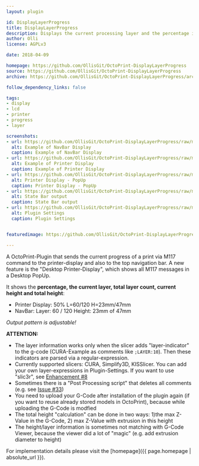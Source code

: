 ```yaml
---
layout: plugin

id: DisplayLayerProgress
title: DisplayLayerProgress 
description: Displays the current processing layer and the percentage in "Printer-Display" and in top "NavBar"
author: Olli
license: AGPLv3

date: 2018-04-09

homepage: https://github.com/OllisGit/OctoPrint-DisplayLayerProgress
source: https://github.com/OllisGit/OctoPrint-DisplayLayerProgress
archive: https://github.com/OllisGit/OctoPrint-DisplayLayerProgress/archive/master.zip

follow_dependency_links: false

tags:
- display
- lcd
- printer
- progress
- layer

screenshots:
- url: https://github.com/OllisGit/OctoPrint-DisplayLayerProgress/raw/master/screenshots/navbar.jpg
  alt: Example of NavBar Display
  caption: Example of NavBar Display
- url: https://github.com/OllisGit/OctoPrint-DisplayLayerProgress/raw/master/screenshots/example-printer-display.jpg
  alt: Example of Printer Display
  caption: Example of Printer Display
- url: https://github.com/OllisGit/OctoPrint-DisplayLayerProgress/raw/master/screenshots/printerDisplay_popup.jpg
  alt: Printer Display - PopUp
  caption: Printer Display - PopUp
- url: https://github.com/OllisGit/OctoPrint-DisplayLayerProgress/raw/master/screenshots/statebar.jpg
  alt: State Bar output
  caption: State Bar output
- url: https://github.com/OllisGit/OctoPrint-DisplayLayerProgress/raw/master/screenshots/plugin_settings.jpg
  alt: Plugin Settings
  caption: Plugin Settings


featuredimage: https://github.com/OllisGit/OctoPrint-DisplayLayerProgress/raw/master/screenshots/navbar.jpg

---
```


A OctoPrint-Plugin that sends the current progress of a print via M117 command to the printer-display and also to the top navigation bar.
A new feature is the "Desktop Printer-Display", which shows all M117 messages in a Desktop PopUp.

It shows the **percentage, the current layer, total layer count, current height and total height**:

- Printer Display: 50% L=60/120 H=23mm/47mm  
- NavBar: Layer: 60 / 120 Height: 23mm of 47mm

*Output pattern is adjustable!*

**ATTENTION:** 
- The layer information works only when the slicer adds "layer-indicator" to the g-code (CURA-Example as comments like ```;LAYER:10```). Then these indicators are parsed via a regular-expression.
- Currently supported slicers: CURA, Simplify3D, KISSlicer. You can add your own layer-expressions in Plugin-Settings.
If you want to use "slic3r", see [Enhancement #8](https://github.com/OllisGit/OctoPrint-DisplayLayerProgress/issues/8)
- Sometimes there is a "Post Processing script" that deletes all comments (e.g. see [Issue #33](https://github.com/OllisGit/OctoPrint-DisplayLayerProgress/issues/33))
- You need to upload your G-Code after installation of the plugin again (if you want to reuse already stored models in OctoPrint), because while uploading the G-Code is modfied
- The total height "calculation" can be done in two ways: 1)the max Z-Value in the G-Code, 2) max Z-Value with extrusion in this height
- The height/layer information is sometimes not matching with G-Code Viewer, because the viewer did a lot of "magic" (e.g. add extrusion diameter to height)


For implementation details please visit the [homepage]({{ page.homepage | absolute_url }}).


